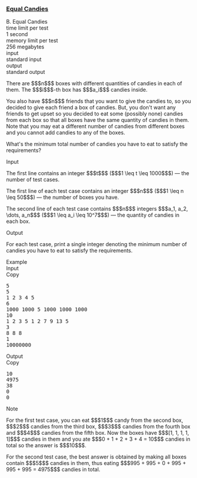 <h3><a href="https://codeforces.com/contest/1676/problem/B" target="_blank" rel="noopener noreferrer">Equal Candies</a></h3>

<div class="header"><div class="title">B. Equal Candies</div><div class="time-limit"><div class="property-title">time limit per test</div>1 second</div><div class="memory-limit"><div class="property-title">memory limit per test</div>256 megabytes</div><div class="input-file input-standard"><div class="property-title">input</div>standard input</div><div class="output-file output-standard"><div class="property-title">output</div>standard output</div></div><div><p>There are $$$n$$$ boxes with different quantities of candies in each of them. The $$$i$$$-th box has $$$a_i$$$ candies inside.</p><p>You also have $$$n$$$ friends that you want to give the candies to, so you decided to give each friend a box of candies. But, you don't want any friends to get upset so you decided to eat some (possibly none) candies from each box so that all boxes have the same quantity of candies in them. Note that you may eat a different number of candies from different boxes and you cannot add candies to any of the boxes.</p><p>What's the minimum total number of candies you have to eat to satisfy the requirements?</p></div><div class="input-specification"><div class="section-title">Input</div><p>The first line contains an integer $$$t$$$ ($$$1 \leq t \leq 1000$$$) — the number of test cases.</p><p>The first line of each test case contains an integer $$$n$$$ ($$$1 \leq n \leq 50$$$) — the number of boxes you have.</p><p>The second line of each test case contains $$$n$$$ integers $$$a_1, a_2, \dots, a_n$$$ ($$$1 \leq a_i \leq 10^7$$$) — the quantity of candies in each box.</p></div><div class="output-specification"><div class="section-title">Output</div><p>For each test case, print a single integer denoting the minimum number of candies you have to eat to satisfy the requirements.</p></div><div class="sample-tests"><div class="section-title">Example</div><div class="sample-test"><div class="input"><div class="title">Input<div title="Copy" data-clipboard-target="#id006922441065417994" id="id0041496248265850233" class="input-output-copier">Copy</div></div><pre id="id006922441065417994"><div class="test-example-line test-example-line-even test-example-line-0">5</div><div class="test-example-line test-example-line-odd test-example-line-1">5</div><div class="test-example-line test-example-line-odd test-example-line-1">1 2 3 4 5</div><div class="test-example-line test-example-line-even test-example-line-2">6</div><div class="test-example-line test-example-line-even test-example-line-2">1000 1000 5 1000 1000 1000</div><div class="test-example-line test-example-line-odd test-example-line-3">10</div><div class="test-example-line test-example-line-odd test-example-line-3">1 2 3 5 1 2 7 9 13 5</div><div class="test-example-line test-example-line-even test-example-line-4">3</div><div class="test-example-line test-example-line-even test-example-line-4">8 8 8</div><div class="test-example-line test-example-line-odd test-example-line-5">1</div><div class="test-example-line test-example-line-odd test-example-line-5">10000000</div></pre></div><div class="output"><div class="title">Output<div title="Copy" data-clipboard-target="#id006216557343298829" id="id007370190963613191" class="input-output-copier">Copy</div></div><pre id="id006216557343298829">10
4975
38
0
0
</pre></div></div></div><div class="note"><div class="section-title">Note</div><p>For the first test case, you can eat $$$1$$$ candy from the second box, $$$2$$$ candies from the third box, $$$3$$$ candies from the fourth box and $$$4$$$ candies from the fifth box. Now the boxes have $$$[1, 1, 1, 1, 1]$$$ candies in them and you ate $$$0 + 1 + 2 + 3 + 4 = 10$$$ candies in total so the answer is $$$10$$$.</p><p>For the second test case, the best answer is obtained by making all boxes contain $$$5$$$ candies in them, thus eating $$$995 + 995 + 0 + 995 + 995 + 995 = 4975$$$ candies in total.</p></div>